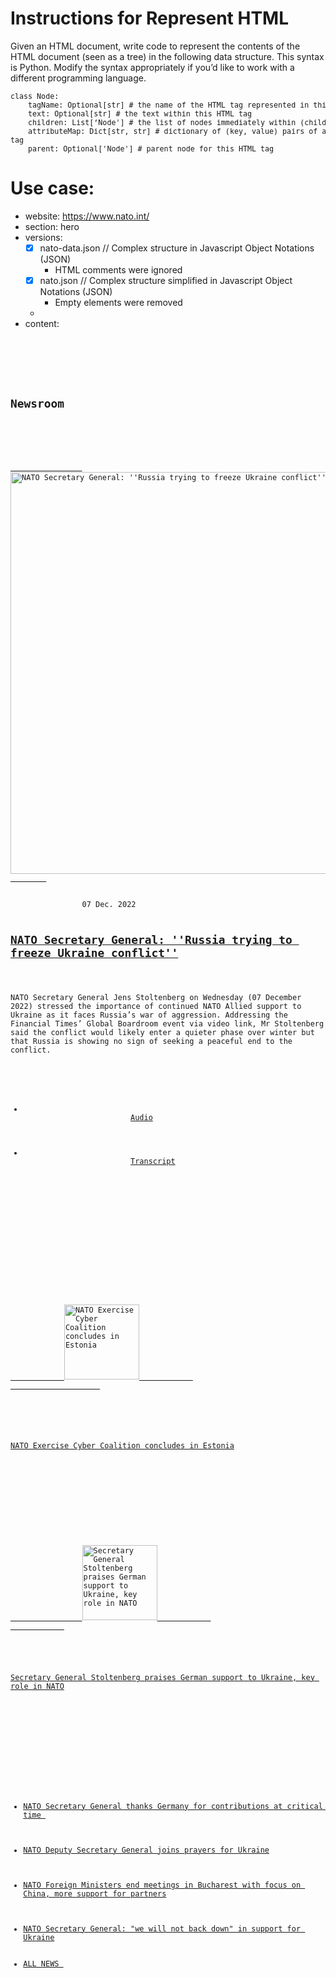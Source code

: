 # Instructions for Represent HTML
Given an HTML document, write code to represent the contents of the HTML document (seen as a tree) in the following data structure. This syntax is Python. Modify the syntax appropriately if you’d like to work with a different programming language.
<pre><small>class Node:
    tagName: Optional[str] # the name of the HTML tag represented in this node
    text: Optional[str] # the text within this HTML tag
    children: List[‘Node'] # the list of nodes immediately within (children of) this HTML tag
    attributeMap: Dict[str, str] # dictionary of (key, value) pairs of attributes in this HTML
tag
    parent: Optional['Node'] # parent node for this HTML tag
</small></pre>

# Use case:
- website: https://www.nato.int/
- section: hero
- versions: 
  -[X] nato-data.json // Complex structure in Javascript Object Notations (JSON)
    - HTML comments were ignored
  -[X] nato.json // Complex structure simplified in Javascript Object Notations (JSON)
    - Empty elements were removed
  - 
- content:
<pre><code lang="html">
<section class="hero">
  <div class="inner">
	  <h1>Newsroom</h1>
	  <!-- https://www.nato.int/cps/en/natohq/news_209981.htm -->
	  <div class="box-media box-media--stretched">
			<a title="NATO Secretary General: ''Russia trying to freeze Ukraine conflict''" href="https://www.nato.int/cps/en/natohq/news_209981.htm">
				<img class="lazy" data-original="https://www.nato.int/nato_static_fl2014/assets/pictures/images_mfu/2022/12/stock/221207-sg-ft_rdax_775x440s.jpg" alt="NATO Secretary General: ''Russia trying to freeze Ukraine conflict''" width="643" src="https://www.nato.int/nato_static_fl2014/assets/pictures/images_mfu/2022/12/stock/221207-sg-ft_rdax_775x440s.jpg" style="display: inline;">
	    </a>
	    <div class="overlay-desc">
				<span class="date date--dark">07 Dec. 2022</span>
				<h1 class="h-lc"><a title="NATO Secretary General: ''Russia trying to freeze Ukraine conflict''" href="https://www.nato.int/cps/en/natohq/news_209981.htm">NATO Secretary General: ''Russia trying to freeze Ukraine conflict''</a></h1>
				<p>NATO Secretary General Jens Stoltenberg on Wednesday (07 December 2022) stressed the importance of continued NATO Allied support to Ukraine as it faces Russia’s war of aggression. Addressing the Financial Times’ Global Boardroom event via video link, Mr Stoltenberg said the conflict would likely enter a quieter phase over winter but that Russia is showing no sign of seeking a peaceful end to the conflict.</p>
	      <ul class="row list list-inline list--light">
	        <li class="col colspan-m-6 colspan-s-12">
						<a href="https://www.nato.int/nato_static_fl2014/assets/audio/2022/12/audio/221207a.mp3" title="Interview with NATO Secretary General Jens Stoltenberg in the sixth edition of the Financial Times’s Global Boardroom event"><span class="icon icon-audio"></span>Audio</a>
					</li>
					<li class="col colspan-m-6 colspan-s-12">
						<a href="https://www.nato.int/cps/en/natohq/opinions_209984.htm" title="Speech"><span class="icon icon-text"></span>Transcript</a></li>                       
				</ul><!-- /.list -->
	    </div><!-- /.overlay-desc -->
    </div><!-- /.box-media -->
    <!-- https://www.nato.int/cps/en/natohq/news_209972.htm -->
    <div class="row teaser-wrapper">
      <div class="teaser colspan-m-6 colspan-s-12">
        <div class="box-media">
					<a title="NATO Exercise Cyber Coalition concludes in Estonia" href="https://act.nato.int/articles/exercise-cyber-coalition-2022-concludes-estonia">
            <img class="lazy" data-original="https://www.nato.int/nato_static_fl2014/assets/pictures/images_mfu/2022/12/stock/221201-cc22-4_rdax_375x213s.jpg" alt="NATO Exercise Cyber Coalition concludes in Estonia" height="120" src="https://www.nato.int/nato_static_fl2014/assets/pictures/images_mfu/2022/12/stock/221201-cc22-4_rdax_375x213s.jpg" style="display: inline;">            
					</a>
				</div><!-- /.box-media -->
        <div class="teaser-content">
          <p><a title="NATO Exercise Cyber Coalition concludes in Estonia" href="https://act.nato.int/articles/exercise-cyber-coalition-2022-concludes-estonia">NATO Exercise Cyber Coalition concludes in Estonia</a></p>
				</div><!-- /.teaser-content -->
			</div><!-- /.teaser -->
      <!-- https://www.nato.int/cps/en/natohq/news_209931.htm -->
			<div class="teaser colspan-m-6 colspan-s-12">
            <div class="box-media"><a title="Secretary General Stoltenberg praises German support to Ukraine, key role in NATO" href="https://www.nato.int/cps/en/natohq/news_209931.htm">
                <img class="lazy" data-original="https://www.nato.int/nato_static_fl2014/assets/pictures/images_mfu/2022/12/01a-trip-sg-berlin/221201a-040_rdax_375x250s.jpg" alt="Secretary General Stoltenberg praises German support to Ukraine, key role in NATO" height="120" src="https://www.nato.int/nato_static_fl2014/assets/pictures/images_mfu/2022/12/01a-trip-sg-berlin/221201a-040_rdax_375x250s.jpg" style="display: inline;">            
            </a></div><!-- /.box-media -->
            <div class="teaser-content">
                <p><a title="Secretary General Stoltenberg praises German support to Ukraine, key role in NATO" href="https://www.nato.int/cps/en/natohq/news_209931.htm">Secretary General Stoltenberg praises German support to Ukraine, key role in NATO</a></p>
            </div><!-- /.teaser-content -->
        </div><!-- /.teaser -->
	    </div><!-- /.teaser-wrapper -->
			<ul class="list list-bordered">
				<!-- https://www.nato.int/cps/en/natohq/news_209891.htm -->
				<li><a title="NATO Secretary General thanks Germany for contributions at critical time " href="https://www.nato.int/cps/en/natohq/news_209891.htm">NATO Secretary General thanks Germany for contributions at critical time </a></li>
				<!-- https://www.nato.int/cps/en/natohq/news_209976.htm -->
				<li><a title="NATO Deputy Secretary General joins prayers for Ukraine" href="https://www.nato.int/cps/en/natohq/news_209976.htm">NATO Deputy Secretary General joins prayers for Ukraine</a></li>
				<!-- https://www.nato.int/cps/en/natohq/news_209493.htm -->
				<li><a title="NATO Foreign Ministers end meetings in Bucharest with focus on China, more support for partners" href="https://www.nato.int/cps/en/natohq/news_209493.htm">NATO Foreign Ministers end meetings in Bucharest with focus on China, more support for partners</a></li>
				<!-- https://www.nato.int/cps/en/natohq/news_209491.htm -->
				<li><a title="NATO Secretary General: &quot;we will not back down&quot; in support for Ukraine" href="https://www.nato.int/cps/en/natohq/news_209491.htm">NATO Secretary General: "we will not back down" in support for Ukraine</a></li>
				<li><a href="https://www.nato.int/cps/en/natohq/news.htm">ALL NEWS <span class="icon icon-arrow_link_double"></span></a></li>
			</ul><!-- /.list-bordered -->   
    </div><!-- /.inner -->
</section>
</code></pre>


